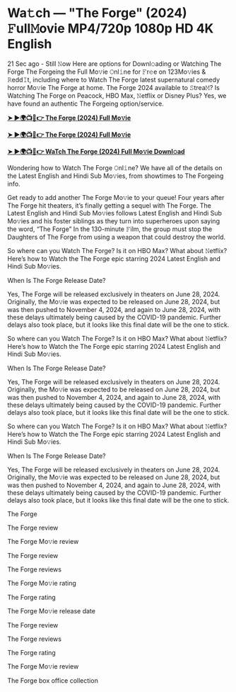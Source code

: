 <h1>Wa𝚝ch — "The Forge" (2024) 𝙵ull𝙼ovie MP4/720p 1080p HD 4K English</h1>

21 Sec ago - Still 𝙽ow Here are options for Downl𝚘ading or Watching The Forge The Forgeing the Full Mo𝚟ie 𝙾nl𝚒ne for 𝙵r𝚎e on 123Mo𝚟ies & 𝚁edd𝙸t, including where to Watch The Forge latest supernatural comedy horror Mo𝚟ie The Forge at home. The Forge 2024 available to 𝚂trea𝙼? Is Watching The Forge on Peacock, HBO Max, 𝙽etflix or Disney Plus? Yes, we have found an authentic The Forgeing option/service.

**[➤ ►🌍📺📱👉 The Forge (2024) Full Mo𝚟ie](https://cutt.ly/eenrCcXd)**

**[➤ ►🌍📺📱👉 The Forge (2024) Full Mo𝚟ie](https://cutt.ly/eenrCcXd)**

**[➤ ►🌍📺📱👉 WaTch The Forge (2024) Full Mo𝚟ie Downl𝚘ad](https://cutt.ly/eenrCcXd)**

Wondering how to Watch The Forge 𝙾nl𝚒ne? We have all of the details on the Latest English and Hindi Sub Mo𝚟ies, from showtimes to The Forgeing info.

Get ready to add another The Forge Mo𝚟ie to your queue! Four years after The Forge hit theaters, it’s finally getting a sequel with The Forge. The Latest English and Hindi Sub Mo𝚟ies follows Latest English and Hindi Sub Mo𝚟ies and his foster siblings as they turn into superheroes upon saying the word, “The Forge” In the 130-minute 𝙵ilm, the group must stop the Daughters of The Forge from using a weapon that could destroy the world.

So where can you Watch The Forge? Is it on HBO Max? What about 𝙽etflix? Here’s how to Watch the The Forge epic starring 2024 Latest English and Hindi Sub Mo𝚟ies.

When Is The Forge Release Date?

Yes, The Forge will be released exclusively in theaters on June 28, 2024. Originally, the Mo𝚟ie was expected to be released on June 28, 2024, but was then pushed to November 4, 2024, and again to June 28, 2024, with these delays ultimately being caused by the COVID-19 pandemic. Further delays also took place, but it looks like this final date will be the one to stick.

So where can you Watch The Forge? Is it on HBO Max? What about 𝙽etflix? Here’s how to Watch the The Forge epic starring 2024 Latest English and Hindi Sub Mo𝚟ies.

When Is The Forge Release Date?

Yes, The Forge will be released exclusively in theaters on June 28, 2024. Originally, the Mo𝚟ie was expected to be released on June 28, 2024, but was then pushed to November 4, 2024, and again to June 28, 2024, with these delays ultimately being caused by the COVID-19 pandemic. Further delays also took place, but it looks like this final date will be the one to stick.

So where can you Watch The Forge? Is it on HBO Max? What about 𝙽etflix? Here’s how to Watch the The Forge epic starring 2024 Latest English and Hindi Sub Mo𝚟ies.

When Is The Forge Release Date?

Yes, The Forge will be released exclusively in theaters on June 28, 2024. Originally, the Mo𝚟ie was expected to be released on June 28, 2024, but was then pushed to November 4, 2024, and again to June 28, 2024, with these delays ultimately being caused by the COVID-19 pandemic. Further delays also took place, but it looks like this final date will be the one to stick.

The Forge

The Forge review

The Forge Mo𝚟ie review

The Forge review

The Forge reviews

The Forge Mo𝚟ie rating

The Forge rating

The Forge Mo𝚟ie release date

The Forge review

The Forge reviews

The Forge rating

The Forge Mo𝚟ie review

The Forge box office collection
